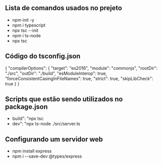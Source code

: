 ## Lista de comandos usados no prejeto

- npm init -y
- npm i typescript
- npx tsc --init
- npm i ts-node
- npx tsc

## Código do tsconfig.json

{
  "compilerOptions": {
    "target": "es2016",
    "module": "commonjs",
    "rootDir": "./src",
    "outDir": "./build",
    "esModuleInterop": true,
    "forceConsistentCasingInFileNames": true,
    "strict": true,
    "skipLibCheck": true
  }
}

## Scripts que estão sendo utilizados no package.json

- build": "npx tsc
- dev": "npx ts-node ./src/server.ts

## Configurando um servidor web

- npm install express
- npm i --save-dev @types/express